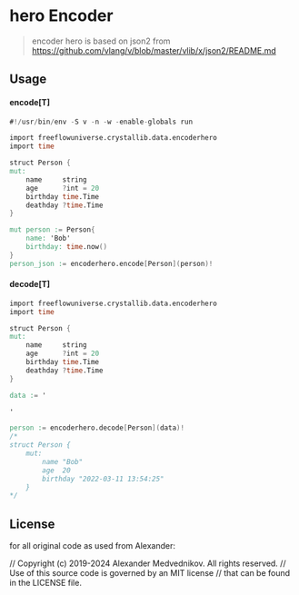 # hero Encoder

> encoder hero is based on json2 from https://github.com/vlang/v/blob/master/vlib/x/json2/README.md

## Usage

#### encode[T]

```v
#!/usr/bin/env -S v -n -w -enable-globals run

import freeflowuniverse.crystallib.data.encoderhero
import time

struct Person {
mut:
	name     string
	age      ?int = 20
	birthday time.Time
	deathday ?time.Time
}

mut person := Person{
    name: 'Bob'
    birthday: time.now()
}
person_json := encoderhero.encode[Person](person)!

```

#### decode[T]

```v
import freeflowuniverse.crystallib.data.encoderhero
import time

struct Person {
mut:
	name     string
	age      ?int = 20
	birthday time.Time
	deathday ?time.Time
}

data := '

'

person := encoderhero.decode[Person](data)!
/*
struct Person {
    mut:
        name "Bob"
        age  20
        birthday "2022-03-11 13:54:25"
    }
*/

```


## License

for all original code as used from Alexander:

// Copyright (c) 2019-2024 Alexander Medvednikov. All rights reserved.
// Use of this source code is governed by an MIT license
// that can be found in the LICENSE file.

